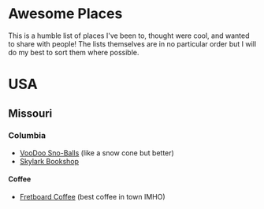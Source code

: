 # Awesome Places

This is a humble list of places I've been to, thought were cool, and wanted to share with people! The lists themselves are in no particular order but I will do my best to sort them where possible.


# USA

## Missouri

### Columbia

- [VooDoo Sno-Balls](https://www.yelp.com/biz/voodoo-sno-columbia) (like a snow cone but better)
- [Skylark Bookshop](https://www.skylarkbookshop.com/)

#### Coffee

- [Fretboard Coffee](https://www.fretboardcoffee.com/) (best coffee in town IMHO)
